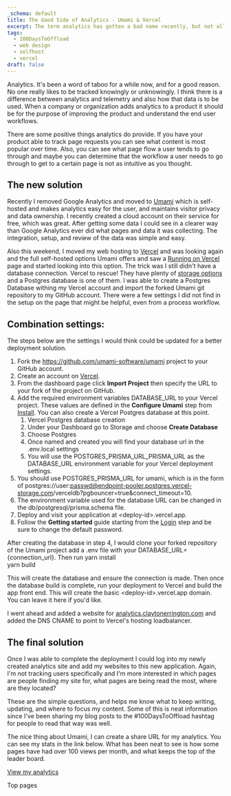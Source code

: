 ```yaml
---
_schema: default
title: The Good Side of Analytics - Umami & Vercel
excerpt: The term analytics has gotten a bad name recently, but not all of it is bad.
tags: 
  - 100DaysToOffload
  - web design
  - selfhost
  - vercel
draft: false
---
```

Analytics. It's been a word of taboo for a while now, and for a good reason. No one really likes to be tracked knowingly or unknowingly. I think there is a difference between analytics and telemetry and also how that data is to be used. When a company or organization adds analytics to a product it should be for the purpose of improving the product and understand the end user workflows.

There are some positive things analytics do provide. If you have your product able to track page requests you can see what content is most popular over time. Also, you can see what page flow a user tends to go through and maybe you can determine that the workflow a user needs to go through to get to a certain page is not as intuitive as you thought.

## The new solution

Recently I removed Google Analytics and moved to <a target="_blank" rel="noopener" href="https://umami.is/">Umami</a> which is self-hosted and makes analytics easy for the user, and maintains visitor privacy and data ownership. I recently created a cloud account on their service for free, which was great. After getting some data I could see in a clearer way than Google Analytics ever did what pages and data it was collecting. The integration, setup, and review of the data was simple and easy.

Also this weekend, I moved my web hosting to <a target="_blank" rel="noopener" href="https://vercel.com">Vercel</a> and was looking again and the full self-hosted options Umami offers and saw a <a target="_blank" rel="noopener" href="https://umami.is/docs/running-on-vercel">Running on Vercel</a> page and started looking into this option. The trick was I still didn't have a database connection. Vercel to rescue! They have plenty of <a target="_blank" rel="noopener" href="https://vercel.com/docs/storage">storage options</a> and a Postgres database is one of them. I was able to create a Postgres Database withing my Vercel account and import the forked Umami git repository to my GitHub account. There were a few settings I did not find in the setup on the page that might be helpful, even from a process workflow.

## Combination settings:

The steps below are the settings I would think could be updated for a better deployment solution.

1. Fork the <a target="_blank" rel="noopener" href="https://github.com/umami-software/umami">https://github.com/umami-software/umami</a> project to your GitHub account.
2. Create an account on <a target="_blank" rel="noopener" href="https://vercel.com/">Vercel</a>.
3. From the dashboard page click **Import Project** then specify the URL to your fork of the project on GitHub.
4. Add the required environment variables DATABASE\_URL to your Vercel project. These values are defined in the **Configure Umami** step from [Install](https://umami.is/docs/install). You can also create a Vercel Postgres database at this point.
   1. Vercel Postgres database creation
   2. Under your Dashboard go to Storage and choose **Create Database**
   3. Choose Postgres
   4. Once named and created you will find your database url in the .env.local settings
   5. You will use the POSTGRES\_PRISMA\_URL\_PRISMA\_URL as the DATABASE\_URL environment variable for your Vercel deployment settings.
5. You should use POSTGRES\_PRISMA\_URL for umami, which is in the form of postgres://user:passwd@endpoint-pooler.postgres.vercel-storage.com/verceldb?pgbouncer=true&connect\_timeout=10.
6. The environment variable used for the database URL can be changed in the db/postgresql/prisma.schema file.
7. Deploy and visit your application at &lt;deploy-id&gt;.vercel.app.
8. Follow the **Getting started** guide starting from the [Login](https://umami.is/docs/login) step and be sure to change the default password.

After creating the database in step 4, I would clone your forked repository of the Umami project add a .env file with your DATABASE\_URL=\{connection\_url\}. Then run yarn install<br>yarn build

This will create the database and ensure the connection is made. Then once the database build is complete, run your deployment to Vercel and build the app front end. This will create the basic &lt;deploy-id&gt;.vercel.app domain. You can leave it here if you'd like.

I went ahead and added a website for <a target="_blank" rel="noopener" href="https://analytics.claytonerrington.com/">analytics.claytonerrington.com</a> and added the DNS CNAME to point to Vercel's hosting loadbalancer.

## The final solution

Once I was able to complete the deployment I could log into my newly created analytics site and add my websites to this new application. Again, I'm not tracking users specifically and I'm more interested in which pages are people finding my site for, what pages are being read the most, where are they located?

These are the simple questions, and helps me know what to keep writing, updating, and where to focus my content. Some of this is neat information since I've been sharing my blog posts to the \#100DaysToOffload hashtag for people to read that way was well.

The nice thing about Umami, I can create a share URL for my analytics. You can see my stats in the link below. What has been neat to see is how some pages have had over 100 views per month, and what keeps the top of the leader board.

<a target="_blank" rel="noopener" href="https://analytics.claytonerrington.com/share/9FNL88ifrvc1v0EY/claytonerrington.com">View my analytics</a>

Top pages